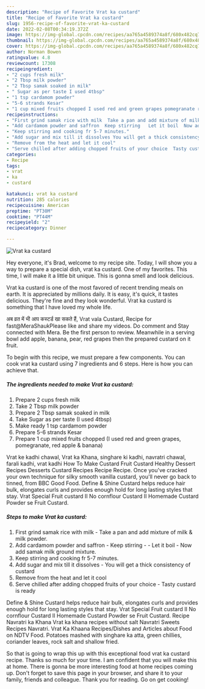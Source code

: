 ```yaml
---
description: "Recipe of Favorite Vrat ka custard"
title: "Recipe of Favorite Vrat ka custard"
slug: 1956-recipe-of-favorite-vrat-ka-custard
date: 2022-02-08T00:34:19.372Z
image: https://img-global.cpcdn.com/recipes/aa765a4589374a8f/680x482cq70/vrat-ka-custard-recipe-main-photo.jpg
thumbnail: https://img-global.cpcdn.com/recipes/aa765a4589374a8f/680x482cq70/vrat-ka-custard-recipe-main-photo.jpg
cover: https://img-global.cpcdn.com/recipes/aa765a4589374a8f/680x482cq70/vrat-ka-custard-recipe-main-photo.jpg
author: Norman Bowen
ratingvalue: 4.8
reviewcount: 17308
recipeingredient:
- "2 cups fresh milk"
- "2 Tbsp milk powder"
- "2 Tbsp samak soaked in milk"
- " Sugar as per taste I used 4tbsp"
- "1 tsp cardamom powder"
- "5-6 strands Kesar"
- "1 cup mixed fruits chopped I used red and green grapes pomegranate red apple  banana"
recipeinstructions:
- "First grind samak rice with milk  Take a pan and add mixture of milk & milk powder."
- "Add cardamom powder and saffron  Keep stirring   Let it boil  Now add samak milk ground mixture."
- "Keep stirring and cooking fr 5-7 minutes."
- "Add sugar and mix till it dissolves You will get a thick consistency of custard"
- "Remove from the heat and let it cool"
- "Serve chilled after adding chopped fruits of your choice  Tasty custard is ready"
categories:
- Recipe
tags:
- vrat
- ka
- custard

katakunci: vrat ka custard 
nutrition: 285 calories
recipecuisine: American
preptime: "PT30M"
cooktime: "PT44M"
recipeyield: "2"
recipecategory: Dinner

---
```



![Vrat ka custard](https://img-global.cpcdn.com/recipes/aa765a4589374a8f/680x482cq70/vrat-ka-custard-recipe-main-photo.jpg)

Hey everyone, it's Brad, welcome to my recipe site. Today, I will show you a way to prepare a special dish, vrat ka custard. One of my favorites. This time, I will make it a little bit unique. This is gonna smell and look delicious.

Vrat ka custard is one of the most favored of recent trending meals on earth. It is appreciated by millions daily. It is easy, it's quick, it tastes delicious. They're fine and they look wonderful. Vrat ka custard is something that I have loved my whole life.

अब व्रत में भी आप कस्टर्ड खा सकते हैं, Vrat vala Custard, Recipe for fast@MeraShaukPlease like and share my videos. Do comment and Stay connected with Mera. Be the first person to review. Meanwhile in a serving bowl add apple, banana, pear, red grapes then the prepared custard on it fruit.


To begin with this recipe, we must prepare a few components. You can cook vrat ka custard using 7 ingredients and 6 steps. Here is how you can achieve that.

<!--inarticleads1-->

##### The ingredients needed to make Vrat ka custard:

1. Prepare 2 cups fresh milk
1. Take 2 Tbsp milk powder
1. Prepare 2 Tbsp samak soaked in milk
1. Take  Sugar as per taste (I used 4tbsp)
1. Make ready 1 tsp cardamom powder
1. Prepare 5-6 strands Kesar
1. Prepare 1 cup mixed fruits chopped (I used red and green grapes, pomegranate, red apple & banana)


Vrat ke kadhi chawal, Vrat ka Khana, singhare ki kadhi, navratri chawal, farali kadhi, vrat kadhi How To Make Custard Fruit Custard Healthy Dessert Recipes Desserts Custard Recipes Recipe Recipe. Once you've cracked your own technique for silky smooth vanilla custard, you'll never go back to tinned, from BBC Good Food. Define & Shine Custard helps reduce hair bulk, elongates curls and provides enough hold for long lasting styles that stay. Vrat Special Fruit custard II No cornflour Custard II Homemade Custard Powder se Fruit Custard. 

<!--inarticleads2-->

##### Steps to make Vrat ka custard:

1. First grind samak rice with milk  - Take a pan and add mixture of milk & milk powder.
1. Add cardamom powder and saffron  - Keep stirring  -  - Let it boil  - Now add samak milk ground mixture.
1. Keep stirring and cooking fr 5-7 minutes.
1. Add sugar and mix till it dissolves - You will get a thick consistency of custard
1. Remove from the heat and let it cool
1. Serve chilled after adding chopped fruits of your choice  - Tasty custard is ready


Define & Shine Custard helps reduce hair bulk, elongates curls and provides enough hold for long lasting styles that stay. Vrat Special Fruit custard II No cornflour Custard II Homemade Custard Powder se Fruit Custard. Recipe Navratri ka Khana Vrat ka khana recipes without salt Navratri Sweets Recipes Navratri. Vrat Ka Khaana Recipes/Dishes and Articles about Food on NDTV Food. Potatoes mashed with singhare ka atta, green chillies, coriander leaves, rock salt and shallow fried. 

So that is going to wrap this up with this exceptional food vrat ka custard recipe. Thanks so much for your time. I am confident that you will make this at home. There is gonna be more interesting food at home recipes coming up. Don't forget to save this page in your browser, and share it to your family, friends and colleague. Thank you for reading. Go on get cooking!

